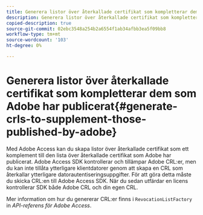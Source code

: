```yaml
---
title: Generera listor över återkallade certifikat som kompletterar dem som Adobe har publicerat
description: Generera listor över återkallade certifikat som kompletterar dem som Adobe har publicerat
copied-description: true
source-git-commit: 02ebc3548a254b2a6554f1ab34afbb3ea5f09bb8
workflow-type: tm+mt
source-wordcount: '103'
ht-degree: 0%

---
```


# Generera listor över återkallade certifikat som kompletterar dem som Adobe har publicerat{#generate-crls-to-supplement-those-published-by-adobe}

Med Adobe Access kan du skapa listor över återkallade certifikat som ett komplement till den lista över återkallade certifikat som Adobe har publicerat. Adobe Access SDK kontrollerar och tillämpar Adobe CRL:er, men du kan inte tillåta ytterligare klientdatorer genom att skapa en CRL som återkallar ytterligare datorautentiseringsuppgifter. För att göra detta måste du skicka CRL:en till Adobe Access SDK. När du sedan utfärdar en licens kontrollerar SDK både Adobe CRL och din egen CRL.

Mer information om hur du genererar CRL:er finns i `RevocationListFactory` in *API-referens för Adobe Access*.
